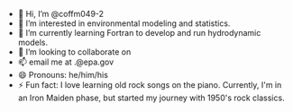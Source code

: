 - 👋 Hi, I’m @coffm049-2
- 👀 I’m interested in environmental modeling and statistics.
- 🌱 I’m currently learning Fortran to develop and run hydrodynamic models.
- 💞️ I’m looking to collaborate on 
- 📫 email me at <last name>.<first name>@epa.gov
- 😄 Pronouns: he/him/his
- ⚡ Fun fact: I love learning old rock songs on the piano. Currently, I'm in an Iron Maiden phase, but started my journey with 1950's rock classics.

<!---
coffm049-2/coffm049-2 is a ✨ special ✨ repository because its `README.md` (this file) appears on your GitHub profile.
You can click the Preview link to take a look at your changes.
--->
